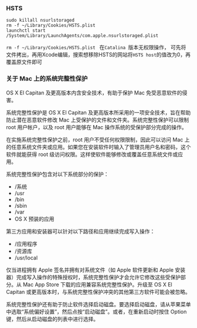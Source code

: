 ### HSTS

```Console
sudo killall nsurlstoraged
rm -f ~/Library/Cookies/HSTS.plist
launchctl start /System/Library/LaunchAgents/com.apple.nsurlstoraged.plist
```

`rm -f ~/Library/Cookies/HSTS.plist ` 在`Catalina `版本无权限操作，
可先将文件拷出，再用Xcode编辑，搜索想移除HSTS的网站将`HSTS host`的值改为0，再覆盖原文件即可

### 关于 Mac 上的系统完整性保护
OS X El Capitan 及更高版本内含安全技术，有助于保护 Mac 免受恶意软件的侵害。

系统完整性保护是 OS X El Capitan 及更高版本所采用的一项安全技术，旨在帮助防止潜在恶意软件修改 Mac 上受保护的文件和文件夹。系统完整性保护可以限制 root 用户帐户，以及 root 用户能够在 Mac 操作系统的受保护部分完成的操作。

在实施系统完整性保护之前，root 用户不受任何权限限制，因此可以访问 Mac 上的任意系统文件夹或应用。如果您在安装软件时输入了管理员用户名和密码，这个软件就能获得 root 级访问权限。这样使软件能够修改或覆盖任意系统文件或应用。

系统完整性保护包含对以下系统部分的保护：

* /系统
* /usr
* /bin
* /sbin
* /var
* OS X 预装的应用

第三方应用和安装器可以针对以下路径和应用继续完成写入操作：

* /应用程序
* /资源库
* /usr/local

仅当进程拥有 Apple 签名并拥有对系统文件（如 Apple 软件更新和 Apple 安装器）完成写入操作的特殊授权时，系统完整性保护才会允许它修改这些受保护部分。从 Mac App Store 下载的应用兼容系统完整性保护。升级至 OS X El Capitan 或更高版本时，与系统完整性保护冲突的其他第三方软件可能会被忽略<sub></sub>。

系统完整性保护还有助于防止软件选择启动磁盘。要选择启动磁盘，请从苹果菜单中选取“系统偏好设置”，然后点按“启动磁盘”。或者，在重新启动时按住 Option 键，然后从启动磁盘的列表中进行选择。